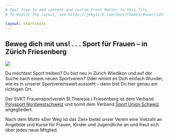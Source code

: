 ```yaml
---
# Feel free to add content and custom Front Matter to this file.
# To modify the layout, see https://jekyllrb.com/docs/themes/#overriding-theme-defaults

layout: startseite
---
```


<h2 class="titel_startseite">Beweg dich mit uns! . . . Sport für Frauen – in Zürich Friesenberg</h2>

<img src="{{ '/assets/images/fuer_startseite.jpg' | relative_url }}" />

Du möchtest Sport treiben? Du bist neu in Zürich Wiedikon und auf der Suche nach einem neuen Sportverein? Oder nimmt es Dich einfach Wunder, wie es in unserer Sportvereinswelt aussieht – dann bist Du hier genau am richtigen Ort.

Der SVKT Frauensportverein St.Theresia / Friesenberg ist dem Verband <a href="https://www.polysport-nws.ch/" rel="noopener" target="_blank">Polysport Nordwestschweiz</a> und somit dem Verband <a href="https://sportunionschweiz.ch/home.html" rel="noopener" target="_blank">Sport Union Schweiz</a> angegliedert.

Nach dem Motto «Der Weg ist das Ziel» bietet unser Verein eine Vielzahl an Angebote und Kurse für Frauen, Kinder und Jugendliche an und freut sich über jedes neue Mitglied.
